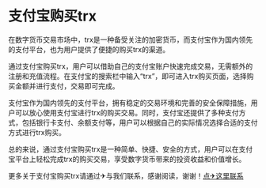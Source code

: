 # 支付宝购买trx

在数字货币交易市场中，trx是一种备受关注的加密货币，而支付宝作为国内领先的支付平台，也为用户提供了便捷的购买trx的渠道。

通过支付宝购买trx，用户可以借助自己的支付宝账户快速完成交易，无需额外的注册和充值流程。在支付宝的搜索栏中输入“trx”，即可进入trx购买页面，选择购买金额并进行支付，交易即可完成。

支付宝作为国内领先的支付平台，拥有稳定的交易环境和完善的安全保障措施，用户可以放心使用支付宝进行trx的购买交易。同时，支付宝还提供了多种支付方式，包括银行卡支付、余额支付等，用户可以根据自己的实际情况选择合适的支付方式进行trx购买。

总的来说，通过支付宝购买trx是一种简单、快捷、安全的方式，用户可以在支付宝平台上轻松完成trx的购买交易，享受数字货币带来的投资收益和价值增长。

更多关于支付宝购买trx请通过✈与我们联系，感谢阅读，谢谢！[点✈这里联系](https://t.me/shalongbot)